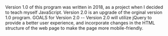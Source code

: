 Version 1.0 of this program was written in 2018, as a project when I decided to teach myself JavaScript.
Version 2.0 is an upgrade of the orginal version 1.0 program. 
GOALS for Version 2.0 -- Version 2.0 will utilize jQuery to provide a better user experience, and incorporate changes in the HTML structure of the web page to make the page more mobile-friendly.